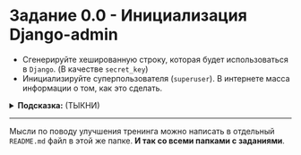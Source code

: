# Задание 0.0 - Инициализация Django-admin
- Сгенерируйте хешированную строку, которая будет использоваться в `Django`. (В качестве `secret_key`)
- Инициализируйте суперпользователя (`superuser`). В интернете масса информации о том, как это сделать.

<details>
<summary><b>Подсказка:</b> (ТЫКНИ)</summary>
- Вам нужно войти внутрь контейнера для создания суперпользователя
</details>

____

Мысли по поводу улучшения тренинга можно написать в отдельный `README.md` файл в этой же папке. **И так со всеми папками с заданиями**.
